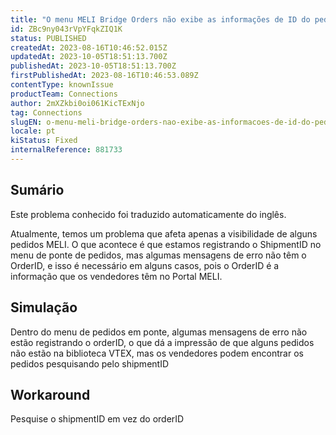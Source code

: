 ```yaml
---
title: "O menu MELI Bridge Orders não exibe as informações de ID do pedido"
id: ZBc9ny043rVpYFqkZIQ1K
status: PUBLISHED
createdAt: 2023-08-16T10:46:52.015Z
updatedAt: 2023-10-05T18:51:13.700Z
publishedAt: 2023-10-05T18:51:13.700Z
firstPublishedAt: 2023-08-16T10:46:53.089Z
contentType: knownIssue
productTeam: Connections
author: 2mXZkbi0oi061KicTExNjo
tag: Connections
slugEN: o-menu-meli-bridge-orders-nao-exibe-as-informacoes-de-id-do-pedido
locale: pt
kiStatus: Fixed
internalReference: 881733
---
```


## Sumário

<div class="alert alert-info">
  <p>Este problema conhecido foi traduzido automaticamente do inglês.</p>
</div>



Atualmente, temos um problema que afeta apenas a visibilidade de alguns pedidos MELI. O que acontece é que estamos registrando o ShipmentID no menu de ponte de pedidos, mas algumas mensagens de erro não têm o OrderID, e isso é necessário em alguns casos, pois o OrderID é a informação que os vendedores têm no Portal MELI.

## Simulação



Dentro do menu de pedidos em ponte, algumas mensagens de erro não estão registrando o orderID, o que dá a impressão de que alguns pedidos não estão na biblioteca VTEX, mas os vendedores podem encontrar os pedidos pesquisando pelo shipmentID

## Workaround


Pesquise o shipmentID em vez do orderID





